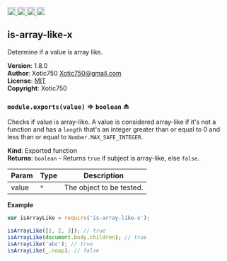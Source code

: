 <a href="https://travis-ci.org/Xotic750/is-array-like-x"
   title="Travis status">
<img
   src="https://travis-ci.org/Xotic750/is-array-like-x.svg?branch=master"
   alt="Travis status" height="18"/>
</a>
<a href="https://david-dm.org/Xotic750/is-array-like-x"
   title="Dependency status">
<img src="https://david-dm.org/Xotic750/is-array-like-x.svg"
   alt="Dependency status" height="18"/>
</a>
<a href="https://david-dm.org/Xotic750/is-array-like-x#info=devDependencies"
   title="devDependency status">
<img src="https://david-dm.org/Xotic750/is-array-like-x/dev-status.svg"
   alt="devDependency status" height="18"/>
</a>
<a href="https://badge.fury.io/js/is-array-like-x" title="npm version">
<img src="https://badge.fury.io/js/is-array-like-x.svg"
   alt="npm version" height="18"/>
</a>
<a name="module_is-array-like-x"></a>

## is-array-like-x
Determine if a value is array like.

**Version**: 1.8.0  
**Author**: Xotic750 <Xotic750@gmail.com>  
**License**: [MIT](&lt;https://opensource.org/licenses/MIT&gt;)  
**Copyright**: Xotic750  
<a name="exp_module_is-array-like-x--module.exports"></a>

### `module.exports(value)` ⇒ <code>boolean</code> ⏏
Checks if value is array-like. A value is considered array-like if it's
not a function and has a `length` that's an integer greater than or
equal to 0 and less than or equal to `Number.MAX_SAFE_INTEGER`.

**Kind**: Exported function  
**Returns**: <code>boolean</code> - Returns `true` if subject is array-like, else `false`.  

| Param | Type | Description |
| --- | --- | --- |
| value | <code>\*</code> | The object to be tested. |

**Example**  
```js
var isArrayLike = require('is-array-like-x');

isArrayLike([1, 2, 3]); // true
isArrayLike(document.body.children); // true
isArrayLike('abc'); // true
isArrayLike(_.noop); // false
```
